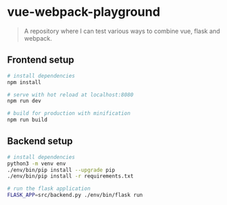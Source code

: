 # vue-webpack-playground

> A repository where I can test various ways to combine vue, flask and webpack.

## Frontend setup

``` bash
# install dependencies
npm install

# serve with hot reload at localhost:8080
npm run dev

# build for production with minification
npm run build
```

## Backend setup

``` bash
# install dependencies
python3 -m venv env
./env/bin/pip install --upgrade pip
./env/bin/pip install -r requirements.txt

# run the flask application
FLASK_APP=src/backend.py ./env/bin/flask run
```
